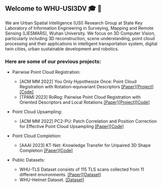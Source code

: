 ## Welcome to WHU-USI3DV :mortar_board: :wave:

We are Urban Spatial Intelligence (USI) Research Group at State Key Laboratory of Information Engineering in Surveying, Mapping and Remote Sensing (LIESMARS), Wuhan University. We focus on 3D Computer Vision, particularly including 3D reconstruction, scene understanding, point cloud processing and their applications in intelligent transportation system, digital twin cities, urban sustainable development and robotics.

### Here are some of our previous projects:
- Pairwise Point Cloud Registration: 
  - [ACM MM 2022] You Only Hypothesize Once: Point Cloud Registration with Rotation-equivariant Descriptors [[Paper]](https://arxiv.org/abs/2109.00182)[[Project]](https://hpwang-whu.github.io/YOHO/)[[Code]](https://github.com/HpWang-whu/YOHO)
  - [TPAMI 2023] RoReg: Pairwise Point Cloud Registration with Oriented Descriptors and Local Rotations [[Paper]](https://doi.org/10.1109/TPAMI.2023.3244951)[[Project]](https://hpwang-whu.github.io/RoReg/)[[Code]](https://github.com/HpWang-whu/RoReg)

- Point Cloud Upsampling:
  - [ACM MM 2022] PC2-PU: Patch Correlation and Position Correction for Effective Point Cloud Upsampling [[Paper]](https://arxiv.org/abs/2109.09337)[[Code]](https://github.com/chenlongwhu/PC2-PU)

- Point Cloud Completion:
  - [AAAI 2023] KT-Net: Knowledge Transfer for Unpaired 3D Shape Completion [[Paper]](https://arxiv.org/abs/2111.11976)[[Code]](https://github.com/a4152684/KT-Net)

- Public Datasets:
  - WHU-TLS Dataset consists of 115 TLS scans collected from 11 different environments. [[Paper]](https://www.sciencedirect.com/science/article/abs/pii/S0924271620300836)[[Dataset]](http://3s.whu.edu.cn/ybs/en/benchmark.htm) 
  - WHU-Helmet Dataset. [[Dataset]](https://github.com/kafeiyin00/WHU-HelmetDataset) 
